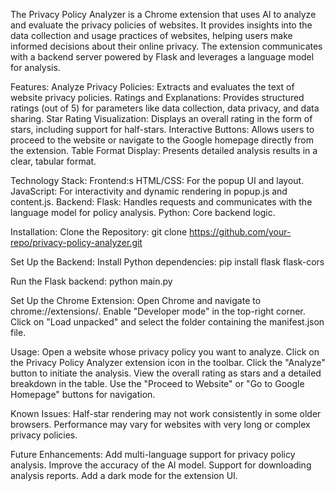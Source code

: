 The Privacy Policy Analyzer is a Chrome extension that uses AI to analyze and evaluate the privacy policies of websites. It provides insights into the data collection and usage practices of websites, helping users make informed decisions about their online privacy. The extension communicates with a backend server powered by Flask and leverages a language model for analysis.

Features: Analyze Privacy Policies: Extracts and evaluates the text of website privacy policies. Ratings and Explanations: Provides structured ratings (out of 5) for parameters like data collection, data privacy, and data sharing. Star Rating Visualization: Displays an overall rating in the form of stars, including support for half-stars. Interactive Buttons: Allows users to proceed to the website or navigate to the Google homepage directly from the extension. Table Format Display: Presents detailed analysis results in a clear, tabular format.

Technology Stack: Frontend:s HTML/CSS: For the popup UI and layout. JavaScript: For interactivity and dynamic rendering in popup.js and content.js. Backend: Flask: Handles requests and communicates with the language model for policy analysis. Python: Core backend logic.

Installation: Clone the Repository: git clone https://github.com/your-repo/privacy-policy-analyzer.git

Set Up the Backend: Install Python dependencies: pip install flask flask-cors

Run the Flask backend: python main.py

Set Up the Chrome Extension: Open Chrome and navigate to chrome://extensions/. Enable "Developer mode" in the top-right corner. Click on "Load unpacked" and select the folder containing the manifest.json file.

Usage: Open a website whose privacy policy you want to analyze. Click on the Privacy Policy Analyzer extension icon in the toolbar. Click the "Analyze" button to initiate the analysis. View the overall rating as stars and a detailed breakdown in the table. Use the "Proceed to Website" or "Go to Google Homepage" buttons for navigation.

Known Issues: Half-star rendering may not work consistently in some older browsers. Performance may vary for websites with very long or complex privacy policies.

Future Enhancements: Add multi-language support for privacy policy analysis. Improve the accuracy of the AI model. Support for downloading analysis reports. Add a dark mode for the extension UI.
